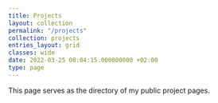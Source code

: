 ```yaml
---
title: Projects
layout: collection
permalink: "/projects"
collection: projects
entries_layout: grid
classes: wide
date: 2022-03-25 08:04:15.000000000 +02:00
type: page
---
```

This page serves as the directory of my public project pages.

